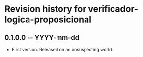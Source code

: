 # Revision history for verificador-logica-proposicional

## 0.1.0.0  -- YYYY-mm-dd

* First version. Released on an unsuspecting world.
